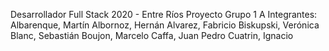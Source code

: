Desarrollador Full Stack 2020 - Entre Ríos
Proyecto Grupo 1 A
Integrantes:
            Albarenque, Martín
            Albornoz, Hernán
            Alvarez, Fabricio
            Biskupski, Verónica
            Blanc, Sebastián
            Boujon, Marcelo
            Caffa, Juan Pedro
            Cuatrin, Ignacio
